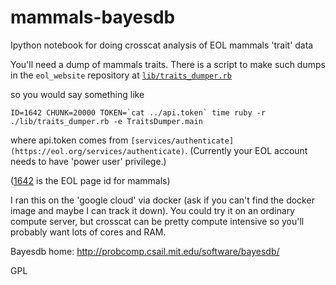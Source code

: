 # mammals-bayesdb
Ipython notebook for doing crosscat analysis of EOL mammals 'trait' data

You'll need a dump of mammals traits.  There is a script to make such dumps in the `eol_website` repository at
[`lib/traits_dumper.rb`](https://github.com/EOL/eol_website/blob/master/lib/traits_dumper.rb)

so you would say something like

    ID=1642 CHUNK=20000 TOKEN=`cat ../api.token` time ruby -r ./lib/traits_dumper.rb -e TraitsDumper.main

where api.token comes from `[services/authenticate](https://eol.org/services/authenticate)`.  (Currently your EOL account
needs to have 'power user' privilege.)

([1642](https://eol.org/pages/1642) is the EOL page id for mammals)

I ran this on the 'google cloud' via docker (ask if you can't find the
docker image and maybe I can track it down).  You could try it on an
ordinary compute server, but crosscat can be pretty compute intensive
so you'll probably want lots of cores and RAM.

Bayesdb home: http://probcomp.csail.mit.edu/software/bayesdb/

GPL

